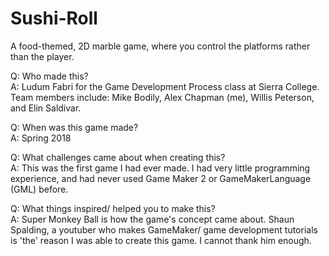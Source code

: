 # Sushi-Roll
A food-themed, 2D marble game, where you control the platforms rather than the player.  

Q: Who made this?  
A: Ludum Fabri for the Game Development Process class at Sierra College. Team members include: Mike Bodily, Alex Chapman (me), Willis Peterson, and Elin Saldivar.  

Q: When was this game made?  
A: Spring 2018  
  
Q: What challenges came about when creating this?  
A: This was the first game I had ever made. I had very little programming experience, and had never used Game Maker 2 or GameMakerLanguage (GML) before.  
  
Q: What things inspired/ helped you to make this?  
A: Super Monkey Ball is how the game's concept came about. Shaun Spalding, a youtuber who makes GameMaker/ game development tutorials is 'the' reason I was able to create this game. I cannot thank him enough.  
